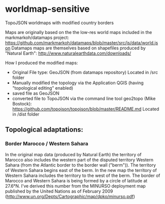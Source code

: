 # worldmap-sensitive
TopoJSON worldmaps with modified country borders

Maps are originally based on the the low-res world maps included in the markmarkoh/datamaps project:
https://github.com/markmarkoh/datamaps/blob/master/src/js/data/world.json
Datamaps maps are themselves based on shapefiles produced by "Natural Earth": http://www.naturalearthdata.com/downloads/

How I produced the modified maps:
- Original File type: GeoJSON (from datamaps repository) Located in /src folder
- Manually modified the topology via the Application QGIS (having "topological editing" enabled)
- saved file as GeoJSON 
- converted file to TopoJSON via the command line tool geo2topo (Mike Bostock): https://github.com/topojson/topojson/blob/master/README.md Located in /dist folder

## Topological adaptations:
### Border Marocco / Western Sahara
In the original map data (produced by Natural Earth) the territory of Marocco also includes the western part of the disputed territory Western Sahara (from the Atlantic border to the border wall ("berm")). The territory of Western Sahara begins east of the berm.
In the new map the territory of Western Sahara includes the territory to the west of the berm.
The border of Marocco and Western Sahara is being formed by a circle of latitude at 27.6°N.
I've derived this number from the MINURSO deployment map published by the United Nations as of February 2009 (http://www.un.org/Depts/Cartographic/map/dpko/minurso.pdf)
